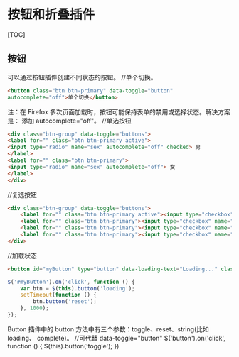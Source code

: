 # 按钮和折叠插件
[TOC]

## 按钮
可以通过按钮插件创建不同状态的按钮。
//单个切换。
```html
<button class="btn btn-primary" data-toggle="button"
autocomplete="off">单个切换</button>
```
注：在 Firefox 多次页面加载时，按钮可能保持表单的禁用或选择状态。解决方案是：
添加 autocomplete="off"。
//单选按钮
```html
<div class="btn-group" data-toggle="buttons">
<label for="" class="btn btn-primary active">
<input type="radio" name="sex" autocomplete="off" checked> 男
</label>
<label for="" class="btn btn-primary">
<input type="radio" name="sex" autocomplete="off"> 女
</label>
</div>
```
//复选按钮
```html
<div class="btn-group" data-toggle="buttons">
    <label for="" class="btn btn-primary active"><input type="checkbox" name="fa" autocomplete="off" checked>音乐</label>
    <label for="" class="btn btn-primary"><input type="checkbox" name="fa" autocomplete="off"> 体育</label>
    <label for="" class="btn btn-primary"><input type="checkbox" name="fa" autocomplete="off"> 美术</label>
    <label for="" class="btn btn-primary"><input type="checkbox" name="fa" autocomplete="off"> 电脑</label>
</div>
```
//加载状态
```html
<button id="myButton" type="button" data-loading-text="Loading..." class="btn btn-primary" autocomplete="off">加载状态</button>
```

```javascript
$('#myButton').on('click', function () {
    var btn = $(this).button('loading');
    setTimeout(function () {
        btn.button('reset');
    }, 1000);
});
```
Button 插件中的 button 方法中有三个参数：toggle、reset、string(比如 loading、
complete)。
//可代替 data-toggle="button"
$('button').on('click', function () {
$(this).button('toggle');
})